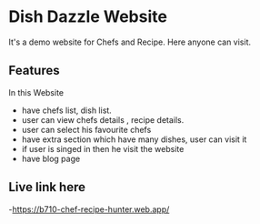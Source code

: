 # Dish Dazzle Website
It's a demo website for Chefs and Recipe. Here anyone can visit.

## Features
In this Website
- have chefs list, dish list.
- user can view chefs details , recipe details.
- user can select his favourite chefs
- have extra section which have many dishes, user can visit it
- if user is singed in then he visit the website
- have blog page

## Live link here
-https://b710-chef-recipe-hunter.web.app/